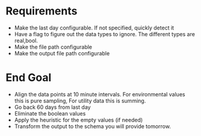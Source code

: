 # Requirements

* Make the last day configurable. If not specified, quickly detect it
* Have a flag to figure out the data types to ignore. The different types are real,bool.
* Make the file path configurable
* Make the output file path configurable

# End Goal

* Align the data points at 10 minute intervals. For environmental values this is pure sampling, For utility data this is summing.
* Go back 60 days from last day
* Eliminate the boolean values
* Apply the heuristic for the empty values (if needed)
* Transform the output to the schema you will provide tomorrow.
